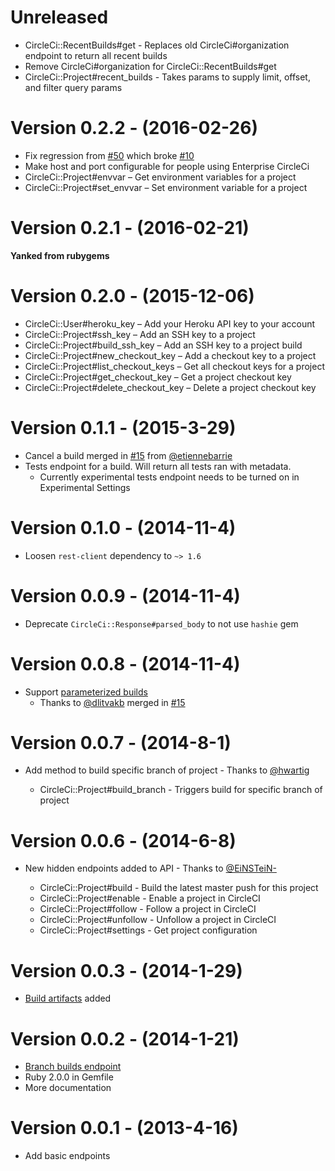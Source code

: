 # Unreleased

* CircleCi::RecentBuilds#get - Replaces old CircleCi#organization endpoint to return all recent builds
* Remove CircleCi#organization for CircleCi::RecentBuilds#get
* CircleCi::Project#recent_builds - Takes params to supply limit, offset, and filter query params

# Version 0.2.2 - (2016-02-26)

* Fix regression from [#50](https://github.com/mtchavez/circleci/pull/50) which broke [#10](https://github.com/mtchavez/circleci/pull/10)
* Make host and port configurable for people using Enterprise CircleCi
* CircleCi::Project#envvar – Get environment variables for a project
* CircleCi::Project#set_envvar – Set environment variable for a project

# Version 0.2.1 - (2016-02-21)

**Yanked from rubygems**

# Version 0.2.0 - (2015-12-06)

* CircleCi::User#heroku_key – Add your Heroku API key to your account
* CircleCi::Project#ssh_key – Add an SSH key to a project
* CircleCi::Project#build_ssh_key – Add an SSH key to a project build
* CircleCi::Project#new_checkout_key – Add a checkout key to a project
* CircleCi::Project#list_checkout_keys – Get all checkout keys for a project
* CircleCi::Project#get_checkout_key – Get a project checkout key
* CircleCi::Project#delete_checkout_key – Delete a project checkout key

# Version 0.1.1 - (2015-3-29)

* Cancel a build merged in [#15](https://github.com/mtchavez/circleci/pull/15) from [@etiennebarrie](https://github.com/etiennebarrie)
* Tests endpoint for a build. Will return all tests ran with metadata.
  * Currently experimental tests endpoint needs to be turned on in Experimental Settings

# Version 0.1.0 - (2014-11-4)

* Loosen `rest-client` dependency to `~> 1.6`

# Version 0.0.9 - (2014-11-4)

* Deprecate `CircleCi::Response#parsed_body` to not use `hashie` gem

# Version 0.0.8 - (2014-11-4)

* Support [parameterized builds](https://circleci.com/docs/parameterized-builds)
  * Thanks to [@dlitvakb](https://github.com/dlitvakb) merged in [#15](https://github.com/mtchavez/circleci/pull/15)

# Version 0.0.7 - (2014-8-1)

* Add method to build specific branch of project - Thanks to [@hwartig](https://github.com/hwartig)

  * CircleCi::Project#build_branch - Triggers build for specific branch of project

# Version 0.0.6 - (2014-6-8)

* New hidden endpoints added to API - Thanks to [@EiNSTeiN-](https://github.com/EiNSTeiN-)

  * CircleCi::Project#build - Build the latest master push for this project
  * CircleCi::Project#enable - Enable a project in CircleCI
  * CircleCi::Project#follow - Follow a project in CircleCI
  * CircleCi::Project#unfollow - Unfollow a project in CircleCI
  * CircleCi::Project#settings - Get project configuration

# Version 0.0.3 - (2014-1-29)

* [Build artifacts](https://github.com/mtchavez/circleci/pull/3) added

# Version 0.0.2 - (2014-1-21)

* [Branch builds endpoint](https://github.com/mtchavez/circleci/pull/1)
* Ruby 2.0.0 in Gemfile
* More documentation

# Version 0.0.1 - (2013-4-16)

* Add basic endpoints
